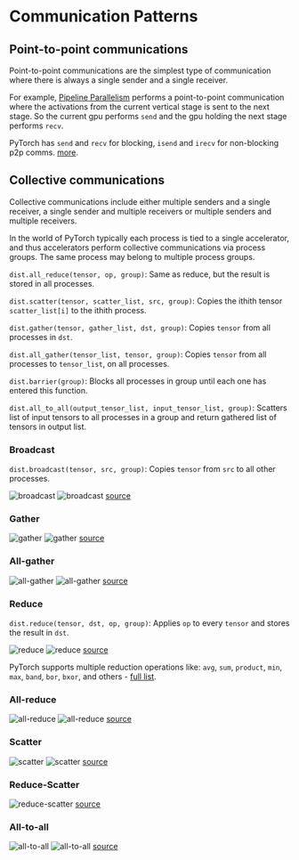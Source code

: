 # Communication Patterns

## Point-to-point communications

Point-to-point communications are the simplest type of communication where there is always a single sender and a single receiver.

For example, [Pipeline Parallelism](../training/model-parallelism#pipeline-parallelism) performs a point-to-point communication where the activations from the current vertical stage is sent to the next stage. So the current gpu performs `send` and the gpu holding the next stage performs `recv`.

PyTorch has `send` and `recv` for blocking, `isend` and `irecv` for non-blocking p2p comms. [more](https://pytorch.org/tutorials/intermediate/dist_tuto.html#id1).


## Collective communications

Collective communications include either multiple senders and a single receiver, a single sender and multiple receivers or multiple senders and multiple receivers.

In the world of PyTorch typically each process is tied to a single accelerator, and thus accelerators perform collective communications via process groups. The same process may belong to multiple process groups.


`dist.all_reduce(tensor, op, group)`: Same as reduce, but the result is stored in all processes.

`dist.scatter(tensor, scatter_list, src, group)`: Copies the ithith tensor `scatter_list[i]` to the ithith process.

`dist.gather(tensor, gather_list, dst, group)`: Copies `tensor` from all processes in `dst`.

`dist.all_gather(tensor_list, tensor, group)`: Copies `tensor` from all processes to `tensor_list`, on all processes.

`dist.barrier(group)`: Blocks all processes in group until each one has entered this function.

`dist.all_to_all(output_tensor_list, input_tensor_list, group)`: Scatters list of input tensors to all processes in a group and return gathered list of tensors in output list.




### Broadcast

`dist.broadcast(tensor, src, group)`: Copies `tensor` from `src` to all other processes.

![broadcast](images/collective-broadcast-1.png)
![broadcast](images/collective-broadcast-2.png)
[source](https://images.nvidia.com/events/sc15/pdfs/NCCL-Woolley.pdf)



### Gather

![gather](images/collective-gather-1.png)
![gather](images/collective-gather-2.png)
[source](https://images.nvidia.com/events/sc15/pdfs/NCCL-Woolley.pdf)



### All-gather

![all-gather](images/collective-all-gather-1.png)
![all-gather](images/collective-all-gather-2.png)
[source](https://images.nvidia.com/events/sc15/pdfs/NCCL-Woolley.pdf)



### Reduce

`dist.reduce(tensor, dst, op, group)`: Applies `op` to every `tensor` and stores the result in `dst`.



![reduce](images/collective-reduce-1.png)
![reduce](images/collective-reduce-2.png)
[source](https://images.nvidia.com/events/sc15/pdfs/NCCL-Woolley.pdf)

PyTorch supports multiple reduction operations like: `avg`, `sum`, `product`, `min`, `max`, `band`, `bor`, `bxor`, and others - [full list](https://pytorch.org/docs/stable/distributed.html#torch.distributed.ReduceOp).


### All-reduce

![all-reduce](images/collective-all-reduce-1.png)
![all-reduce](images/collective-all-reduce-2.png)
[source](https://images.nvidia.com/events/sc15/pdfs/NCCL-Woolley.pdf)



### Scatter

![scatter](images/collective-scatter-1.png)
![scatter](images/collective-scatter-2.png)
[source](https://images.nvidia.com/events/sc15/pdfs/NCCL-Woolley.pdf)



### Reduce-Scatter

![reduce-scatter](images/collective-reduce-scatter.png)
[source](https://images.nvidia.com/events/sc15/pdfs/NCCL-Woolley.pdf)



### All-to-all

![all-to-all](images/collective-all-to-all-1.png)
![all-to-all](images/collective-all-to-all.png)
[source](https://images.nvidia.com/events/sc15/pdfs/NCCL-Woolley.pdf)
